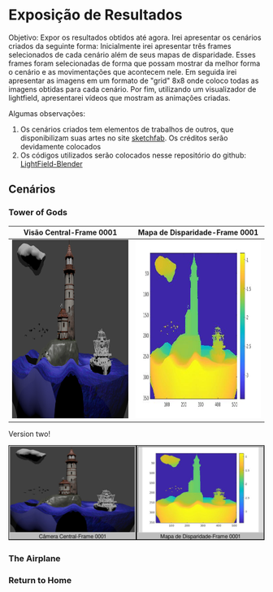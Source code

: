 # Exposição de Resultados

Objetivo: Expor os resultados obtidos até agora. Irei apresentar os cenários criados da seguinte forma: Inicialmente irei apresentar três frames selecionados de cada cenário além de seus mapas de disparidade. Esses frames foram selecionadas de forma que possam mostrar da melhor forma o cenário e as movimentações que acontecem nele. Em seguida irei apresentar as imagens em um formato de "grid" 8x8 onde coloco todas as imagens obtidas para cada cenário. Por fim, utilizando um visualizador de lightfield, apresentarei vídeos que mostram as animações criadas.

Algumas observações:
1. Os cenários criados tem elementos de trabalhos de outros, que disponibilizam suas artes no site [sketchfab](https://sketchfab.com/feed). Os créditos serão devidamente colocados
2. Os códigos utilizados serão colocados nesse repositório do github: [LightField-Blender](https://github.com/harllon/LightField-Blender)

## Cenários

### Tower of Gods
                   


Visão Central-Frame 0001 | Mapa de Disparidade-Frame 0001
------------ | -------------
<img src="https://raw.githubusercontent.com/harllon/LightField-Blender/master/images/Tower%20of%20Gods/disparity_colour/central_view_0001.png" height="352" width="430">|<img src="https://raw.githubusercontent.com/harllon/LightField-Blender/master/images/Tower%20of%20Gods/disparity_colour/disp_0001.jpg" height="352" width="430">|

Version two!

![](https://raw.githubusercontent.com/harllon/LightField-Blender/master/images/Tower%20of%20Gods/disparity_colour/CV_MD_1.jpg)






### The Airplane









### Return to Home
